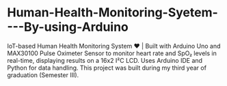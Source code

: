 # Human-Health-Monitoring-Syetem----By-using-Arduino
IoT-based Human Health Monitoring System ❤️ | Built with Arduino Uno and MAX30100 Pulse Oximeter Sensor to monitor heart rate and SpO₂ levels in real-time, displaying results on a 16x2 I²C LCD. Uses Arduino IDE and Python for data handling. This project was built during my third year of graduation (Semester III).
